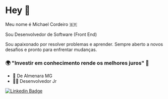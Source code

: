 # Hey 👋

Meu nome é Michael Cordeiro 🇧🇷

Sou Desenvolvedor de Software (Front End)

Sou apaixonado por resolver problemas e aprender. Sempre aberto a novos desafios e pronto para enfrentar mudanças.

### 🌍 "Investir em conhecimento rende os melhores juros" 🧠

- 📍 De Almenara MG
- 👨‍💻 Desenvolvedor Jr

[![Linkedin Badge](https://img.shields.io/badge/-LinkedIn-blue?style=flat-square&logo=Linkedin&logoColor=white&link=https://https://www.linkedin.com/in/michael-douglas-sousa-cordeiro-548b89201/)](https://https://www.linkedin.com/in/michael-douglas-sousa-cordeiro-548b89201/)
